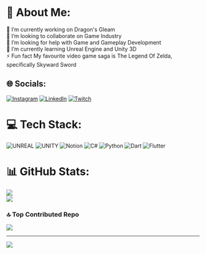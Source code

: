 # 💫 About Me:
🔭 I’m currently working on Dragon's Gleam<br>👯 I’m looking to collaborate on Game Industry<br>🤝 I’m looking for help with Game and Gameplay Development<br>🌱 I’m currently learning Unreal Engine and Unity 3D<br>⚡ Fun fact My favourite video game saga is The Legend Of Zelda, specifically Skyward Sword


## 🌐 Socials:
[![Instagram](https://img.shields.io/badge/Instagram-%23E4405F.svg?logo=Instagram&logoColor=white)](https://instagram.com/raxocs) [![LinkedIn](https://img.shields.io/badge/LinkedIn-%230077B5.svg?logo=linkedin&logoColor=white)](https://linkedin.com/in/oscar-alejandro-cordero-soto-87846827a/) [![Twitch](https://img.shields.io/badge/Twitch-%239146FF.svg?logo=Twitch&logoColor=white)](https://twitch.tv/Raxo_CS) 

# 💻 Tech Stack:
![UNREAL](https://img.shields.io/badge/unreal-%2320232a.svg?style=for-the-badge&logo=unreal-engine&logoColor=white) ![UNITY](https://img.shields.io/badge/Unity-%2320232a.svg?style=for-the-badge&logo=unity&logoColor=white) ![Notion](https://img.shields.io/badge/Notion-%23000000.svg?style=for-the-badge&logo=notion&logoColor=white) ![C#](https://img.shields.io/badge/c%23-%23239120.svg?style=for-the-badge&logo=c-sharp&logoColor=white) ![Python](https://img.shields.io/badge/python-3670A0?style=for-the-badge&logo=python&logoColor=ffdd54) ![Dart](https://img.shields.io/badge/dart-%230175C2.svg?style=for-the-badge&logo=dart&logoColor=white) ![Flutter](https://img.shields.io/badge/Flutter-%2302569B.svg?style=for-the-badge&logo=Flutter&logoColor=white)
# 📊 GitHub Stats:
![](https://github-readme-stats.vercel.app/api?username=RaxoCS&theme=highcontrast&hide_border=false&include_all_commits=false&count_private=false)<br/>
![](https://github-readme-stats.vercel.app/api/top-langs/?username=RaxoCS&theme=highcontrast&hide_border=false&include_all_commits=false&count_private=false&layout=compact)

### 🔝 Top Contributed Repo
![](https://github-contributor-stats.vercel.app/api?username=RaxoCS&limit=5&theme=dark&combine_all_yearly_contributions=true)

---
[![](https://visitcount.itsvg.in/api?id=RaxoCS&icon=0&color=0)](https://visitcount.itsvg.in)

<!-- Proudly created with GPRM ( https://gprm.itsvg.in ) -->
